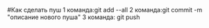 #Как сделать пуш
1 команда:git add --all
2 команда:git commit -m "описание нового пуша"
3 команда: git push

